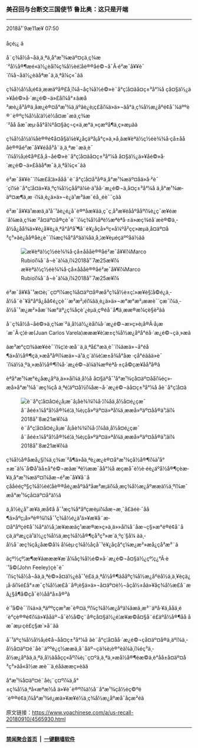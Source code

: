 ### 美召回与台断交三国使节 鲁比奥：这只是开端
------------------------

<div class="published">
 <span class="date" title="ä¸­å½æ¶é´">
  <time datetime="2018-09-11T07:50:33+08:00">
   2018å¹´9æ11æ¥ 07:50
  </time>
 </span>
</div>
<br/>
<div class="wsw">
 <span class="dateline">
  åçé¡¿ â
 </span>
 <p>
  å¨ç¾å½å¬åä¸ä¸ªä¸å°æ¹¾æ­äº¤çä¸­ç¾æ´²å½å®¶æé«ä½¿èåï¼ç¾å½èé¦åè®®åé©¬å¯Â·é²æ¯å¥¥è¯´ï¼å¬åä½¿èâåªæ¯ä¸ä¸ªå¼ç«¯ãâ
 </p>
 <p>
  ç¾å½å½å¡é¢ä¸ææäºå®£å¸ï¼å¬åç¾å½é©»è¨å°ç¦å¤ãå¤ç±³å°¼å çå¤§ä½¿ä»¥åé©»å·´æ¿é©¬ä»£åï¼å°±âæå³æè¿å³å®ä¸åæ¿è®¤å°æ¹¾ä¸äºâè¿è¡ç£åï¼ä»ä»¬âå°ä¸ç¾å½æ¿åºé¢å¯¼äººè®¨è®ºç¾å½å¦ä½è½å¤æ¯æä¸­ç¾æ´²åå åæ¯æµ·åå°å¼ºå¤§ãç¬ç«ä¸æ°ä¸»çæºå¶ä¸ç»æµâã
 </p>
 <p>
  ç¾å½å½ä¼åè®®é¢å¤å§ä¼è¥¿åçäºå¡å°ç»ä¸»å¸­ãæ¥èªä½ç½éè¾¾å·çå±åååè®®åé²æ¯å¥¥éåå³å¨ä¸ä¸ªæ¨æä¸­è¯´ï¼å½å¡é¢å®£å¸å¬åé©»è¨å°ç¦å¤ãå¤ç±³å°¼å å¤§ä½¿ä»¥åé©»å·´æ¿é©¬ä»£åâåªæ¯ä¸ä¸ªå¼ç«¯âã
 </p>
 <p>
  é²æ¯å¥¥è¯´ï¼æ­£å¦ä»ååå¨è¨å°ç¦å¤å³å®ä¸å°æ¹¾æ­äº¤åä»å·²è¯´çï¼è¨å°ç¦å¤ä»¥ä¸ºç¾å½çååºä¼è·ä¹åå·´æ¿é©¬ä¸å¤ç±³å°¼å ä¸å°æ¹¾æ­äº¤æ¶ä¸æ ·ï¼ä¸è¿ä»ä»¬è¿ä¹æ³âæ¯éå¸¸éè¯¯çãâ
 </p>
 <p>
  é²æ¯å¥¥ä¹ææä¸ä¹å¯¹ãè¿é¿å¯è®ºåæ¥ãä¸ç¯ç¸å³æ¥éååºååºï¼è¿ç¯æ¥éæ´å¼æä¸ç¾æ´²å¤äº¤å®çè¯è¯´ï¼ç¾å½åªè½æªèªå·±ä»æç¾éå´æè®©ä¸­å½å¿åå¾ä»¥è¿å¥è¿ä¸ªå°åºå¹¶å¨è¥¿åçå»ºç«å¼ºå²çç»æµä¸å¤äº¤å³ç³»ãè¿åå®åè¿è¯´ï¼æç¾å°åºâä¼åä¸å¸¦æ¥èµéçäººåä½ãâ
 </p>
 <div class="wsw__embed">
  <figure class="media-image js-media-expand">
   <div class="img-wrap">
    <div class="thumb">
     <img alt="æ¥èªä½ç½éè¾¾å·çå±åååè®®åé²æ¯å¥¥ï¼Marco Rubioï¼å¨å¬è¯ä¼ä¸ï¼2018å¹´7æ25æ¥ï¼" src="https://gdb.voanews.com/362434BA-855B-420D-B23C-93F48036E238_w250_r0_s.jpg"/>
    </div>
    <span class="ico ico-fullscreen ico--media-expand ico--rounded">
    </span>
   </div>
   <figcaption>
    <span class="caption">
     æ¥èªä½ç½éè¾¾å·çå±åååè®®åé²æ¯å¥¥ï¼Marco Rubioï¼å¨å¬è¯ä¼ä¸ï¼2018å¹´7æ25æ¥ï¼
    </span>
   </figcaption>
  </figure>
 </div>
 <p>
  é²æ¯å¥¥å¯¹æ­¤è¡¨ç¤ºï¼æç¾å¤äº¤å®æå³ç¾å½è±ç¦»æ¥è§¦å©é¿ä¸­å½å¨è¯¥å°åºå¿åå¢é¿çè¯´æ³æ²¡éï¼âä¸è¿ä»ä»¬æ°æ°æ²¡ææè¯´çæ¯ï¼ä¸­å½å¯¹æ¿æ²»åæ´¾æ°äº¿ç¾åçè´¿èµä¸ç®éå¨å¶ä¸­ææ®æ¼çè§è²ãâ
 </p>
 <p>
  å¨ç¾å½å¬åé©»ä¸­ç¾æ´²ä¸å½ä½¿èåï¼å·´æ¿é©¬æ»ç»è¡å®Â·å¡æ´æ¯Â·ç¦é·æ(Juan Carlos Varela)æææ¥è¦æ±ç¾å½æ¿åºå°éå·´æ¿é©¬çä¸»æã
 </p>
 <p>
  ãæ³æ°ç¤¾ãæ¥éè¯´ï¼ç¦é·æå¨ä¸ä¸ªå£°æä¸­è¯´ï¼âæä»¬å°éå¶ä»å½å®¶çä¸»æå³å®ï¼æä»¬ä¹ä¸ç´ä¼è¦æ±å¾å°åæ ·çå°éãâä»è¯´ï¼ä½ä¸ºä¸»æå½å®¶ï¼å·´æ¿é©¬ä¼ä¾æ®èªå·±çå©çæ¥åå³å®ã
 </p>
 <p>
  èªå°æ¹¾æ°è¿åæ¿åºä¸ä»»åï¼ä¸­å½å å¤§äºå¯¹å°æ¹¾çå¤äº¤ååï¼éç»­æå»å°æ¹¾å¨æç¾çå ä¸ªé¦äº¤å½ï¼åæ¬å·´æ¿é©¬ãå¤ç±³å°¼å åè¨å°ç¦å¤ã
 </p>
 <div class="wsw__embed">
  <figure class="media-image js-media-expand">
   <div class="img-wrap">
    <div class="thumb">
     <img alt="è¨å°ç¦å¤å¤é¿å¡æ¯å¡åè¾¾ï¼å·¦ï¼åä¸­å½å¤é¿çæ¯å¨åéé±¼å°å½å®¾é¦ä¸¾è¡çå»ºäº¤ä»ªå¼ä¸ææå»ºäº¤åå®ä¹¦ãï¼2018å¹´8æ21æ¥ï¼ã" src="https://gdb.voanews.com/75A3695A-8781-4F7C-9A4E-4ECB6330402C_w250_r0_s.jpg"/>
    </div>
    <span class="ico ico-fullscreen ico--media-expand ico--rounded">
    </span>
   </div>
   <figcaption>
    <span class="caption">
     è¨å°ç¦å¤å¤é¿å¡æ¯å¡åè¾¾ï¼å·¦ï¼åä¸­å½å¤é¿çæ¯å¨åéé±¼å°å½å®¾é¦ä¸¾è¡çå»ºäº¤ä»ªå¼ä¸ææå»ºäº¤åå®ä¹¦ãï¼2018å¹´8æ21æ¥ï¼ã
    </span>
   </figcaption>
  </figure>
 </div>
 <p>
  ç¾å½å®åæå¿§ï¼ä¸­ç¾æ´²å¶ä»åä¸ªè¿æ¿è®¤å°æ¹¾çå½å®¶ï¼ä¹å°±æ¯ä¼¯å©å¹ãå±å°é©¬æãæ´ªé½ææ¯åå°¼å æçæå¯è½è·éè¿äºå½å®¶çèæ­¥ä¸å°æ¹¾æ­äº¤ï¼åæ¬é²æ¯å¥¥å¨åçååééçº§ç¾å½èé¦åè®®åè¿æåºãå°åæ³æ¡ãï¼å¸æç¾å½æ¿åºææä½ä¸ºï¼æ¯æå°æ¹¾çå¤äº¤å°ä½ã
 </p>
 <p>
  ä¸­å½è¿å¹´æ¥ä¸æ­å¢å å¯¹æç¾å°åºçæèµï¼åæ¬æ¸¯å£ãéè·¯åå¶ä»åºç¡å»ºè®¾ï¼å¯¹ç¾å½é¿ä¹ä»¥æ¥å¨æ­¤å°åºçé¢å¯¼å°ä½å¸¦æ¥ææãç¹ææ®æ»ç»ä¸ä»»åï¼å¨åæ¬ç§»æ°é®é¢å¨åçä¸äºæ¿ç­ä¹ä½¿ç¾å½ä¸æç¾å½å®¶çå³ç³»æ´ä¸ºç´§å¼ ãä¸­å½å¨æç¾çå¿åæ©å¼ å¼èµ·ç¾å½åçå¯¹è¥¿åçå°ç¼æ¿æ²»æå¿çå³æ³¨ã
 </p>
 <p>
  ãçº½çº¦æ¶æ¥ãæææ¥æ´å¼åç¾å½é©»å·´æ¿é©¬å¤§ä½¿çº¦ç¿°Â·è´¹å©(John Feeley)çè¯è¯´ï¼ç¾å½å¬åä¸ä¸ªé©»å¤ä½¿èå¯¹é£ä¸ä¸ªå½å®¶âååºç¾å½æ¿åºéå½ä¸ä¸¥èçä¿¡å·âï¼é£å°±æ¯ç¾å½æ­£å¨å®¡è§ä»ä»¬å¤äº¤è½¬åçå½±åä»¥åç¾å½æ­£å¨æå¿§å¶å©çå¯è½åå°å±å®³ã
 </p>
 <p>
  è´¹å©è¯´ï¼ä»ä¸ªäººççæ³æ¯è®¤ä¸ºï¼ç¾å½æ¿åºä¼âæä¸æ³¨äºå·¥ä¸ååä¸é´è°çè®®é¢ï¼ä»¥ååäº¬å¯è½å©ç¨å®çå¤§ä½¿é¦æ¥æ©å¤§å¨é£äºå½å®¶åå åæ¯æµ·çé£ç§æ´»å¨ãâ
 </p>
 <p>
  å¯¹äºç¾å½å½å¡é¢å¬åå¤ç±³å°¼å ãè¨å°ç¦å¤åå·´æ¿é©¬çå¤äº¤å®ä¸äºï¼ä¸­å½å¤äº¤é¨åè¨äººè¿ç½ææä¸å¨åäº¬çä¾è¡è®°èä¼ä¸ï¼éç³ä¸­å½æ¿åºâä¸ä¸ªä¸­å½âååçç«åºï¼è¡¨ç¤ºä¸ä¸ªä¸»æå½å®¶éæ©ä¸è°åå±å¤äº¤å³ç³»âå«å½æ æè¯´ä¸éåãææç»èãâ
 </p>
 <p>
  å°æ¹¾å¤äº¤é¨åè¡¨ç¤ºï¼ä¸å°±ç¾å½ä¸ªå«æªæ½å ä»¥è¯è®ºï¼ä½å¨å°æ¹¾çå½éç©ºé´è®®é¢ä¸ï¼å°æ¹¾é¿æä»¥æ¥é½ä¸ç¾å½æ¿åºæå¯åçæ²éã
 </p>
</div>

原文链接：https://www.voachinese.com/a/us-recall-20180910/4565930.html


------------------------
#### [禁闻聚合首页](https://github.com/gfw-breaker/banned-news/blob/master/README.md) &nbsp;|&nbsp;  [一键翻墙软件](https://github.com/gfw-breaker/nogfw/blob/master/README.md)